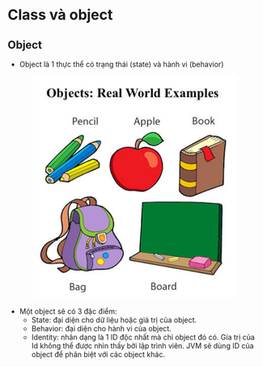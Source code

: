 # Class và object

## Object
- Object là 1 thực thể có trạng thái (state) và hành vi (behavior)
<p align = "center">
    <img width = 80% src="img.png">
</p>

- Một object sẽ có 3 đặc điểm:
  - State: đại diện cho dữ liệu hoặc giá trị của object.
  - Behavior: đại diện cho hành vi của object.
  - Identity: nhân dạng là 1 ID độc nhất mà chỉ object đó có. Gía trị của Id không thể được nhìn thấy bởi lập trình viên. JVM sẽ dùng ID của object để phân biệt với các object khác.

